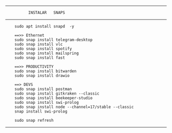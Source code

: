 *******************************************************
              INSTALAR   SNAPS 
*******************************************************

```
    sudo apt install snapd  -y
    
    ==>> Ethernet
    sudo snap install telegram-desktop 
    sudo snap install vlc 
    sudo snap install spotify 
    sudo snap install mailspring
    sudo snap install fast

    ==>> PRODUCTIVITY
    sudo snap install bitwarden
    sudo snap install drawio
    
    ==> DEVS
    sudo snap install postman
    sudo snap install gitkraken --classic
    sudo snap install beekeeper-studio
    sudo snap install swi-prolog	
    sudo snap install node --channel=17/stable --classic
    snap install swi-prolog

    sudo snap refresh
```
*******************************************************
